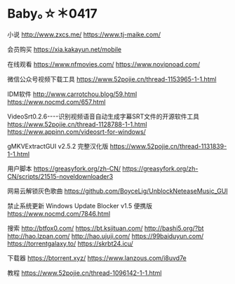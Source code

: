 # Baby｡☆＊0417

小说
http://www.zxcs.me/
https://www.tj-maike.com/

会员购买
https://xia.kakayun.net/mobile

在线观看
https://www.nfmovies.com/
https://www.novipnoad.com/

微信公众号视频下载工具
https://www.52pojie.cn/thread-1153965-1-1.html

IDM软件
http://www.carrotchou.blog/59.html
https://www.nocmd.com/657.html

VideoSrt0.2.6----识别视频语音自动生成字幕SRT文件的开源软件工具
https://www.52pojie.cn/thread-1128788-1-1.html
https://www.appinn.com/videosrt-for-windows/

gMKVExtractGUI v2.5.2 完整汉化版
https://www.52pojie.cn/thread-1131839-1-1.html

用户脚本
https://greasyfork.org/zh-CN/
https://greasyfork.org/zh-CN/scripts/21515-noveldownloader3

网易云解锁灰色歌曲
https://github.com/BoyceLig/UnblockNeteaseMusic_GUI 

禁止系统更新 Windows Update Blocker v1.5 便携版 
https://www.nocmd.com/7846.html

搜索
http://btfox0.com/
https://bt.ksjituan.com/
http://bashi5.org/?bt
http://hao.lzpan.com/
http://hao.ujuji.com/
https://99baiduyun.com/
https://torrentgalaxy.to/
https://skrbt24.icu/

下载器
https://btorrent.xyz/
https://www.lanzous.com/i8uvd7e

教程
https://www.52pojie.cn/thread-1096142-1-1.html
